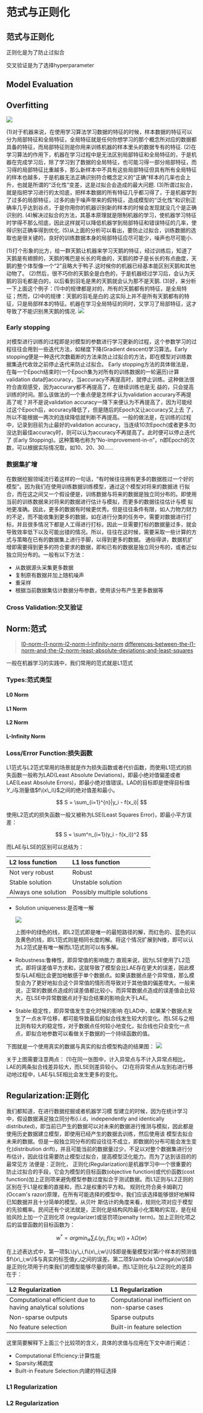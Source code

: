 # 范式与正则化

## 范式与正则化

正则化是为了防止过拟合

交叉验证是为了选择hyperparameter

## Model Evaluation

## Overfitting

![](https://pic2.zhimg.com/c3fca0a39141f16ae0700b10f44e4909_b.jpg)

\(1\)对于机器来说，在使用学习算法学习数据的特征的时候，样本数据的特征可以分为局部特征和全局特征，全局特征就是任何你想学习的那个概念所对应的数据都具备的特征，而局部特征则是你用来训练机器的样本里头的数据专有的特征. \(2\)在学习算法的作用下，机器在学习过程中是无法区别局部特征和全局特征的，于是机器在完成学习后，除了学习到了数据的全局特征，也可能习得一部分局部特征，而习得的局部特征比重越多，那么新样本中不具有这些局部特征但具有所有全局特征的样本也越多，于是机器无法正确识别符合概念定义的“正确”样本的几率也会上升，也就是所谓的“泛化性”变差，这是过拟合会造成的最大问题. \(3\)所谓过拟合，就是指把学习进行的太彻底，把样本数据的所有特征几乎都习得了，于是机器学到了过多的局部特征，过多的由于噪声带来的假特征，造成模型的“泛化性”和识别正确率几乎达到谷点，于是你用你的机器识别新的样本的时候会发现就没几个是正确识别的. \(4\)解决过拟合的方法，其基本原理就是限制机器的学习，使机器学习特征时学得不那么彻底，因此这样就可以降低机器学到局部特征和错误特征的几率，使得识别正确率得到优化. \(5\)从上面的分析可以看出，要防止过拟合，训练数据的选取也是很关键的，良好的训练数据本身的局部特征应尽可能少，噪声也尽可能小.

\(1\)打个形象的比方，给一群天鹅让机器来学习天鹅的特征，经过训练后，知道了天鹅是有翅膀的，天鹅的嘴巴是长长的弯曲的，天鹅的脖子是长长的有点曲度，天鹅的整个体型像一个“2”且略大于鸭子.这时候你的机器已经基本能区别天鹅和其他动物了。 \(2\)然后，很不巧你的天鹅全是白色的，于是机器经过学习后，会认为天鹅的羽毛都是白的，以后看到羽毛是黑的天鹅就会认为那不是天鹅. \(3\)好，来分析一下上面这个例子：\(1\)中的规律都是对的，所有的天鹅都有的特征，是全局特征；然而，\(2\)中的规律：天鹅的羽毛是白的.这实际上并不是所有天鹅都有的特征，只是局部样本的特征。机器在学习全局特征的同时，又学习了局部特征，这才导致了不能识别黑天鹅的情况. ![](https://pic2.zhimg.com/afa034d52962681db09b4dc1060f8075_b.png)

### Early stopping

对模型进行训练的过程即是对模型的参数进行学习更新的过程，这个参数学习的过程往往会用到一些迭代方法，如梯度下降\(Gradient descent\)学习算法。Early stopping便是一种迭代次数截断的方法来防止过拟合的方法，即在模型对训练数据集迭代收敛之前停止迭代来防止过拟合。 Early stopping方法的具体做法是，在每一个Epoch结束时\(一个Epoch集为对所有的训练数据的一轮遍历\)计算validation data的accuracy，当accuracy不再提高时，就停止训练。这种做法很符合直观感受，因为accurary都不再提高了，在继续训练也是无 益的，只会提高训练的时间。那么该做法的一个重点便是怎样才认为validation accurary不再提高了呢？并不是说validation accuracy一降下来便认为不再提高了，因为可能经过这个Epoch后，accuracy降低了，但是随后的Epoch又让accuracy又上去 了，所以不能根据一两次的连续降低就判断不再提高。一般的做法是，在训练的过程中，记录到目前为止最好的validation accuracy，当连续10次Epoch\(或者更多次\)没达到最佳accuracy时，则可以认为accuracy不再提高了。此时便可以停止迭代了 \(Early Stopping\)。这种策略也称为“No-improvement-in-n”，n即Epoch的次数，可以根据实际情况取，如10、20、30……

### 数据集扩增

在数据挖掘领域流行着这样的一句话，“有时候往往拥有更多的数据胜过一个好的模型”。因为我们在使用训练数据训练模型，通过这个模型对将来的数据进 行拟合，而在这之间又一个假设便是，训练数据与将来的数据是独立同分布的。即使用当前的训练数据来对将来的数据进行估计与模拟，而更多的数据往往估计与模 拟地更准确。因此，更多的数据有时候更优秀。但是往往条件有限，如人力物力财力的不足，而不能收集到更多的数据，如在进行分类的任务中，需要对数据进行打 标，并且很多情况下都是人工得进行打标，因此一旦需要打标的数据量过多，就会导致效率低下以及可能出错的情况。所以，往往在这时候，需要采取一些计算的方 式与策略在已有的数据集上进行手脚，以得到更多的数据。 通俗得讲，数据机扩增即需要得到更多的符合要求的数据，即和已有的数据是独立同分布的，或者近似独立同分布的。一般有以下方法：

* 从数据源头采集更多数据 
* 复制原有数据并加上随机噪声 
* 重采样 
* 根据当前数据集估计数据分布参数，使用该分布产生更多数据等

### Cross Validation:交叉验证

## Norm:范式

> [l0-norm-l1-norm-l2-norm-l-infinity-norm](https://rorasa.wordpress.com/2012/05/13/l0-norm-l1-norm-l2-norm-l-infinity-norm/) [differences-between-the-l1-norm-and-the-l2-norm-least-absolute-deviations-and-least-squares](http://www.chioka.in/differences-between-the-l1-norm-and-the-l2-norm-least-absolute-deviations-and-least-squares/)

一般在机器学习的实践中，我们常用的范式就是L1范式

### Types:范式类型

#### L0 Norm

#### L1 Norm

#### L2 Norm

#### L-Infinity Norm

### Loss/Error Function:损失函数

L1范式与L2范式常用的场景就是作为损失函数或者代价函数，而使用L1范式的损失函数一般称为LAD\(Least Absolute Deviations\)，即最小绝对值偏差或者LAE\(Least Absolute Errors\)，即最小绝对值错误。LAD的目标即是使得目标值$Y\_i$与测量值$f\(x\_i\)$之间的绝对值差和最小。

$$
S = \sum_{i=1}^{n}|y_i - f(x_i)|
$$

使用L2范式的损失函数一般又被称为LSE\(Least Squares Error\)，即最小平方误差：

$$
S = \sum^n_{i=1}(y_i - f(x_i))^2
$$

而LAE与LSE的区别可以总结为：

| L2 loss function | L1 loss function |
| :--- | :--- |
| Not very robust | Robust |
| Stable solution | Unstable solution |
| Always one solution | Possibly multiple solutions |

* Solution uniqueness:是否唯一解

  ![](http://7xiegq.com1.z0.glb.clouddn.com/L1-norm-and-L2-norm-distance.png)

  上图中的绿色的线，即L2范式即是唯一的最短路径的解，而红色的、蓝色的以及黄色的线，即L1范式则是相同长度的解。将这个情况扩展到N维，即可以认为L2范式是有唯一解而L1范式则可以有多解。

* Robustness:鲁棒性，即异常值的影响能力 直观来说，因为LSE使用了L2范式，即将误差值平方求和，这就导致了模型会比LAE存在更大的误差，因此模型与LAE相比会更加地敏感于单个数据点。如果该数据点是个异常值，那么模型会为了更好地拟合这个异常值的情形而导致对于其他值的偏差增大。一般来说，正常的数据点造成的误差值都比较小，而异常数据点造成的误差值会比较大，在LSE中异常数据点对于拟合结果的影响会大于LAE。
* Stable:稳定性，即异常值发生变化时候的影响 在LAD中，如果某个数据点发生了一点水平位移，都可能导致最后的拟合线发生较大的变化。而LSE与之相比则有较大的稳定性，对于数据点任何较小地变化，拟合线也只会变化一点点，即拟合地参数可以看做关于数据的一个持续函数的值。

下图就是一个使用真实的数据与真实的拟合模型构造的结果图： ![](http://7xiegq.com1.z0.glb.clouddn.com/programmatic-L1-vs-L2-visualization.png)

关于上图需要注意两点： \(1\)在同一张图中，计入异常点与不计入异常点相比，LAE的两条拟合线差异较大，而LSE则差异较小。 \(2\)在将异常点从左到右进行移动地过程中，LAE与LSE相比会发生更多的变化。

## Regularization:正则化

我们都知道，在进行数据挖掘或者机器学习模 型建立的时候，因为在统计学习中，假设数据满足独立同分布\(i.i.d，independently and identically distributed\)，即当前已产生的数据可以对未来的数据进行推测与模拟，因此都是使用历史数据建立模型，即使用已经产生的数据去训练，然后使用该 模型去拟合未来的数据。但是一般独立同分布的假设往往不成立，即数据的分布可能会发生变化\(distribution drift\)，并且可能当前的数据量过少，不足以对整个数据集进行分布估计，因此往往需要防止模型过拟合，提高模型泛化能力。而为了达到该目的的最常见方 法便是：正则化， 正则化\(Regularization\)是机器学习中一个很重要的防止过拟合的手段，它会为模型的目标函数\(objective function\)或代价函数\(cost function\)加上正则项来避免模型参数过度拟合于测试数据。而L1正则与L2正则的区别在于L1是权重的直接和，而L2是权重的平方和。 规则化符合奥卡姆剃刀\(Occam's razor\)原理，在所有可能选择的模型中，我们应该选择能够很好地解释已知数据并且十分简单的模型。从贝叶 斯估计的角度来看，规则化项对应于模型的先验概率。民间还有个说法就是，正则化是结构风险最小化策略的实现，是在经验风险上加一个正则化项 \(regularizer\)或惩罚项\(penalty term\)。加上正则化项之后的监督函数的目标函数为：

$$
w^* = arg min_{w} \sum_i L(y_i,f(x_i;w)) + \lambda \Omega(w)
$$

在上述表达式中，第一项$L\(y\_i,f\(x\_i;w\)\)$即是衡量模型对第$i$个样本的预测值$f\(x\_i;w\)$与真实的标签值$y\_i$之间的误差。第二项$\lambda \Omega\(w\)$即是正则化项用于约束我们的模型能够尽量的简单。而L1正则化与L2正则化的差异在于：

| L2 Regularization | L1 Regularization |
| :--- | :--- |
| Computational efficient due to having analytical solutions | Computational inefficient on non-sparse cases |
| Non-sparse outputs | Sparse outputs |
| No feature selection | Built-in feature selection |

这里简要解释下上面三个比较项的含义，具体的求值与应用在下文中进行阐述：

* Computational Efficiency:计算性能
* Sparsity:稀疏度
* Built-in Feature Selection:内建的特征选择

### L1 Regularization

### L2 Regularization

